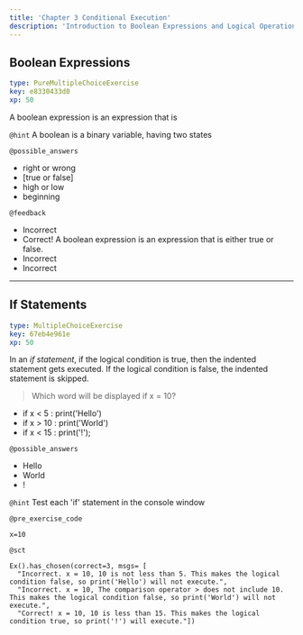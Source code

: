 ```yaml
---
title: 'Chapter 3 Conditional Execution'
description: 'Introduction to Boolean Expressions and Logical Operations. We will also cover conditional execution and different kinds of conditionals.'
---
```


## Boolean Expressions

```yaml
type: PureMultipleChoiceExercise
key: e8330433d0
xp: 50
```

A boolean expression is an expression that is

`@hint`
A boolean is a binary variable, having two states

`@possible_answers`
- right or wrong
- [true or false]
- high or low
- beginning

`@feedback`
- Incorrect
- Correct! A boolean expression is an expression that is either true or false.
- Incorrect
- Incorrect

---

## If Statements

```yaml
type: MultipleChoiceExercise
key: 67eb4e961e
xp: 50
```

In an *if statement*, if the logical condition is true, then the indented statement gets executed. If the logical condition is false, the indented statement is skipped.
>Which word will be displayed if x = 10?
- if x < 5 :
	print('Hello')
- if x > 10 :
	print('World')
- if x < 15 :
	print('!');

`@possible_answers`
- Hello
- World
- !

`@hint`
Test each 'if' statement in the console window

`@pre_exercise_code`
```{python}
x=10
```

`@sct`
```{python}
Ex().has_chosen(correct=3, msgs= [
  "Incorrect. x = 10, 10 is not less than 5. This makes the logical condition false, so print('Hello') will not execute.",
  "Incorrect. x = 10, The comparison operator > does not include 10. This makes the logical condition false, so print('World') will not execute.",
  "Correct! x = 10, 10 is less than 15. This makes the logical condition true, so print('!') will execute."])
```
